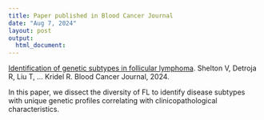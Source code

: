 ```yaml
---
title: Paper published in Blood Cancer Journal
date: "Aug 7, 2024"
layout: post
output:
  html_document:
---
```


[Identification of genetic subtypes in follicular lymphoma](
https://www.nature.com/articles/s41408-024-01111-w). Shelton V, Detroja R, Liu T, ... Kridel R. Blood Cancer Journal, 2024.

In this paper, we dissect the diversity of FL to identify disease subtypes with unique genetic profiles correlating with clinicopathological characteristics.
